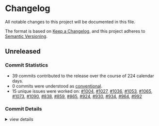 # Changelog

All notable changes to this project will be documented in this file.

The format is based on [Keep a Changelog](https://keepachangelog.com/en/1.0.0/),
and this project adheres to [Semantic Versioning](https://semver.org/spec/v2.0.0.html).

## Unreleased

### Commit Statistics

<csr-read-only-do-not-edit/>

 - 39 commits contributed to the release over the course of 224 calendar days.
 - 0 commits were understood as [conventional](https://www.conventionalcommits.org).
 - 15 unique issues were worked on: [#1004](https://github.com/o2sh/onefetch/issues/1004), [#1027](https://github.com/o2sh/onefetch/issues/1027), [#1036](https://github.com/o2sh/onefetch/issues/1036), [#1053](https://github.com/o2sh/onefetch/issues/1053), [#1065](https://github.com/o2sh/onefetch/issues/1065), [#1073](https://github.com/o2sh/onefetch/issues/1073), [#1090](https://github.com/o2sh/onefetch/issues/1090), [#838](https://github.com/o2sh/onefetch/issues/838), [#859](https://github.com/o2sh/onefetch/issues/859), [#865](https://github.com/o2sh/onefetch/issues/865), [#924](https://github.com/o2sh/onefetch/issues/924), [#930](https://github.com/o2sh/onefetch/issues/930), [#934](https://github.com/o2sh/onefetch/issues/934), [#964](https://github.com/o2sh/onefetch/issues/964), [#992](https://github.com/o2sh/onefetch/issues/992)

### Commit Details

<csr-read-only-do-not-edit/>

<details><summary>view details</summary>

 * **[#1004](https://github.com/o2sh/onefetch/issues/1004)**
    - Bump image from 0.24.4 to 0.24.6 ([`356b66a`](https://github.com/o2sh/onefetch/commit/356b66a46921dcc15aad5a3fb5c7c24d4eb6399a))
 * **[#1027](https://github.com/o2sh/onefetch/issues/1027)**
    - Bump clap from 4.1.6 to 4.2.4 ([`65ba0f1`](https://github.com/o2sh/onefetch/commit/65ba0f10f75f9affc5f44008f76771cdc5a5a13b))
 * **[#1036](https://github.com/o2sh/onefetch/issues/1036)**
    - Bump clap from 4.2.4 to 4.2.5 ([`a48715e`](https://github.com/o2sh/onefetch/commit/a48715e7f94d607e36eeb59c13127130f66f5b73))
 * **[#1053](https://github.com/o2sh/onefetch/issues/1053)**
    - Bump clap from 4.2.5 to 4.2.7 ([`eb27cea`](https://github.com/o2sh/onefetch/commit/eb27cea1431be77656db7e78989f983026e0dcc5))
 * **[#1065](https://github.com/o2sh/onefetch/issues/1065)**
    - Bump base64 from 0.21.0 to 0.21.2 ([`460d879`](https://github.com/o2sh/onefetch/commit/460d87929ae5c1bee8d6d4f6e46f1887191ca3b5))
 * **[#1073](https://github.com/o2sh/onefetch/issues/1073)**
    - Bump clap from 4.2.7 to 4.3.1 ([`e73f7b6`](https://github.com/o2sh/onefetch/commit/e73f7b652cfa656d48da465f243190c677d84adc))
 * **[#1090](https://github.com/o2sh/onefetch/issues/1090)**
    - Bump clap from 4.3.1 to 4.3.4 ([`4a30ac1`](https://github.com/o2sh/onefetch/commit/4a30ac1a1f1cbd4f1b8597dcab5a022b898da07b))
 * **[#838](https://github.com/o2sh/onefetch/issues/838)**
    - Bump libc from 0.2.134 to 0.2.137 ([`48a1b59`](https://github.com/o2sh/onefetch/commit/48a1b59cfa225967e9078e95173dc21990b117af))
 * **[#859](https://github.com/o2sh/onefetch/issues/859)**
    - Bump base64 from 0.13.0 to 0.13.1 ([`471efcb`](https://github.com/o2sh/onefetch/commit/471efcb088c3ef3480cf0c85fd775a7d6993f05d))
 * **[#865](https://github.com/o2sh/onefetch/issues/865)**
    - Bump clap from 4.0.22 to 4.0.26 ([`b2bf5ce`](https://github.com/o2sh/onefetch/commit/b2bf5cee748b4abe50559c78668b16eed72ab4e6))
 * **[#924](https://github.com/o2sh/onefetch/issues/924)**
    - Bump base64 from 0.13.1 to 0.21.0 ([`ab2cff4`](https://github.com/o2sh/onefetch/commit/ab2cff431ea19ffa306cd96532ecd2319d8214b8))
 * **[#930](https://github.com/o2sh/onefetch/issues/930)**
    - Bump clap from 4.0.26 to 4.1.1 ([`332796d`](https://github.com/o2sh/onefetch/commit/332796dacb3e5a6d6dba6b216a1ac8487dfe4e92))
 * **[#934](https://github.com/o2sh/onefetch/issues/934)**
    - Turn `AsciiArt.rs` into its own crate ([`1716519`](https://github.com/o2sh/onefetch/commit/17165192bf187fbd56298a53e34373d8329bfa3a))
 * **[#964](https://github.com/o2sh/onefetch/issues/964)**
    - Bump clap from 4.1.1 to 4.1.6 ([`3eb5eac`](https://github.com/o2sh/onefetch/commit/3eb5eac16e34ec48e78fab0f621564a57df84284))
 * **[#992](https://github.com/o2sh/onefetch/issues/992)**
    - Fix typo ([`fa80f33`](https://github.com/o2sh/onefetch/commit/fa80f3308ff6f19a3c62233ecbc9767ffa7b9ac9))
 * **Uncategorized**
    - Bump version ([`9cc5e52`](https://github.com/o2sh/onefetch/commit/9cc5e5295bfd678ae157a3fbcd8019ae6f7759e0))
    - Cargo changelog --write ([`83197c9`](https://github.com/o2sh/onefetch/commit/83197c9fa2f7ee36fe86af05743431921bdff68e))
    - Bump version ([`e42360d`](https://github.com/o2sh/onefetch/commit/e42360d1569cfab87d2f4d11a8c42e3401bd699f))
    - Cargo changelog --write ([`3d6d600`](https://github.com/o2sh/onefetch/commit/3d6d6001f1120508165e8ec6c1fad3660e316718))
    - Bump version ([`ae536d3`](https://github.com/o2sh/onefetch/commit/ae536d39edaaf55b395f32cea0a3b1b9586a1f15))
    - Merge branch 'main' of github.com:o2sh/onefetch ([`e57965a`](https://github.com/o2sh/onefetch/commit/e57965a82e2c11a9b0108db52d37d288dc6de5cd))
    - Cargo changelog --write ([`df0d5e8`](https://github.com/o2sh/onefetch/commit/df0d5e8af774b4c0676a94b81fed88dc10215f51))
    - Bump version ([`ca05166`](https://github.com/o2sh/onefetch/commit/ca05166f22910410f71615e6599e522e3885e64a))
    - Add badges to manifest and image crates readme ([`590c387`](https://github.com/o2sh/onefetch/commit/590c3874638fd7de6ce198d0b6f6d04e35ff5052))
    - Bump version ([`a39623a`](https://github.com/o2sh/onefetch/commit/a39623aee24e8f166cb4cc93aea051bd331dffc7))
    - Bump version ([`0a7fc67`](https://github.com/o2sh/onefetch/commit/0a7fc67bee24a9bfc7367ae6fdaee5bb336852c4))
    - Replace Base64 deprecated functinos ([`08ef8e5`](https://github.com/o2sh/onefetch/commit/08ef8e5e60ef57a84d84bb4f66d2acf77fcbf266))
    - Update changelog ([`f0e6acc`](https://github.com/o2sh/onefetch/commit/f0e6acc7e65756453b59f8f278c114f9d80a981c))
    - Add repository entry to cargo files ([`3bb3bb8`](https://github.com/o2sh/onefetch/commit/3bb3bb8f1cc0d46a444edcc747530cfa61e0ea62))
    - Bump version ([`5873a10`](https://github.com/o2sh/onefetch/commit/5873a10ff76ec9ca71d9425740f39c739cf94370))
    - Fix clap deps ([`8cca7af`](https://github.com/o2sh/onefetch/commit/8cca7af761ef365ef1c8f626172c1b7a8da4e8ed))
    - Add description field to image and manifest crate ([`2888186`](https://github.com/o2sh/onefetch/commit/2888186611d2f3ef2a595d1c0f8a210734f8715c))
    - Bump version ([`fff7713`](https://github.com/o2sh/onefetch/commit/fff7713ad4475e7c2b5d96a56a972061ece38b7e))
    - Bump version ([`2342483`](https://github.com/o2sh/onefetch/commit/2342483ec7ac1ce13ab0ac230699017c194a8e92))
    - Cargo sort ([`1f3053a`](https://github.com/o2sh/onefetch/commit/1f3053aa206339de06998245dde091e3c64219c8))
    - Add symlink for image crate license ([`38a8435`](https://github.com/o2sh/onefetch/commit/38a8435f3ef262d4fbca99a0737dc69762c07ebf))
    - Merge branch 'main' of github.com:o2sh/onefetch ([`25dc784`](https://github.com/o2sh/onefetch/commit/25dc784403435f4c8401cb95e3a16260189d073d))
    - Fix build ([`6af9bbd`](https://github.com/o2sh/onefetch/commit/6af9bbd640673b73e678cff2c39aa4a68598ffa9))
    - Move image_backends into its own crate ([`9ce17c1`](https://github.com/o2sh/onefetch/commit/9ce17c186f4b301b9af26fa2329ad54dda58e557))
</details>

